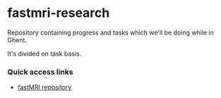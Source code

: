 # fastmri-research

Repository containing progress and tasks which we'll be doing while in Ghent.

It's divided on task basis.

### Quick access links

- [fastMRI repository](https://github.com/facebookresearch/fastMRI)